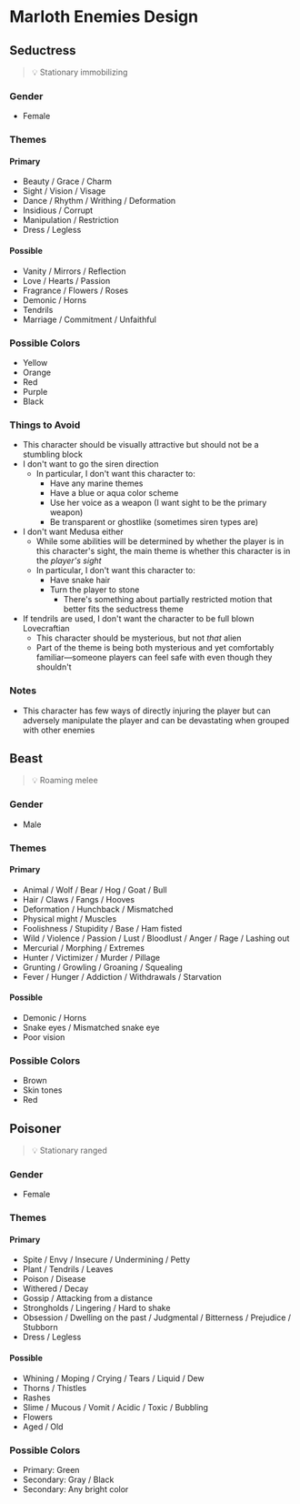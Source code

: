 # Marloth Enemies Design

## Seductress

> :bulb: Stationary immobilizing

### Gender

* Female

### Themes

#### Primary

* Beauty / Grace / Charm
* Sight / Vision / Visage
* Dance / Rhythm / Writhing / Deformation
* Insidious / Corrupt
* Manipulation / Restriction
* Dress / Legless

#### Possible

* Vanity / Mirrors / Reflection
* Love / Hearts / Passion
* Fragrance / Flowers / Roses
* Demonic / Horns
* Tendrils
* Marriage / Commitment / Unfaithful

### Possible Colors

* Yellow
* Orange
* Red
* Purple
* Black

### Things to Avoid

* This character should be visually attractive but should not be a stumbling block
* I don't want to go the siren direction
  * In particular, I don't want this character to:
    * Have any marine themes
    * Have a blue or aqua color scheme
    * Use her voice as a weapon (I want sight to be the primary weapon)
    * Be transparent or ghostlike (sometimes siren types are)
* I don't want Medusa either
  * While some abilities will be determined by whether the player is in this character's sight, the main theme is whether this character is in the *player's sight*
  * In particular, I don't want this character to:
    * Have snake hair
    * Turn the player to stone
      * There's something about partially restricted motion that better fits the seductress theme
* If tendrils are used, I don't want the character to be full blown Lovecraftian
  * This character should be mysterious, but not *that* alien
  * Part of the theme is being both mysterious and yet comfortably familiar—someone players can feel safe with even though they shouldn't

### Notes

* This character has few ways of directly injuring the player but can adversely manipulate the player and can be devastating when grouped with other enemies

## Beast

> :bulb: Roaming melee

### Gender

* Male

### Themes

#### Primary

* Animal / Wolf / Bear / Hog / Goat / Bull
* Hair / Claws / Fangs / Hooves
* Deformation / Hunchback / Mismatched
* Physical might / Muscles
* Foolishness / Stupidity / Base / Ham fisted
* Wild / Violence / Passion / Lust / Bloodlust / Anger / Rage / Lashing out
* Mercurial / Morphing / Extremes
* Hunter / Victimizer / Murder / Pillage
* Grunting / Growling / Groaning / Squealing
* Fever / Hunger / Addiction / Withdrawals / Starvation

#### Possible

* Demonic / Horns
* Snake eyes / Mismatched snake eye
* Poor vision

### Possible Colors

* Brown
* Skin tones
* Red

## Poisoner

> :bulb: Stationary ranged

### Gender

* Female

### Themes

#### Primary

* Spite / Envy / Insecure / Undermining / Petty
* Plant / Tendrils / Leaves
* Poison / Disease
* Withered / Decay
* Gossip / Attacking from a distance
* Strongholds / Lingering / Hard to shake
* Obsession / Dwelling on the past / Judgmental / Bitterness / Prejudice / Stubborn
* Dress / Legless

#### Possible

* Whining / Moping / Crying / Tears / Liquid / Dew
* Thorns / Thistles
* Rashes
* Slime / Mucous / Vomit / Acidic / Toxic / Bubbling
* Flowers
* Aged / Old

### Possible Colors

* Primary: Green
* Secondary: Gray / Black
* Secondary: Any bright color

